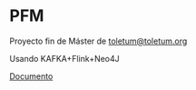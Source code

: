# PFM
Proyecto fin de Máster de toletum@toletum.org

Usando KAFKA+Flink+Neo4J

[Documento](https://github.com/Toletum/PFM/blob/master/doc/Proyecto%20Fin%20de%20M%C3%A1ster%20En%20Arquitectura%20en%20Big%20Data.pdf)

